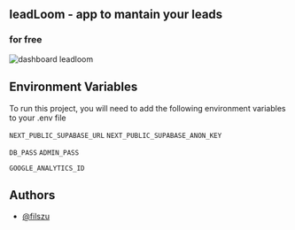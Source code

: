 ## leadLoom - app to mantain your leads

### for free

![dashboard leadloom](https://i.imgur.com/MlKQpZz.gif)

## Environment Variables

To run this project, you will need to add the following environment variables to your .env file

`NEXT_PUBLIC_SUPABASE_URL`
`NEXT_PUBLIC_SUPABASE_ANON_KEY`

`DB_PASS`
`ADMIN_PASS`

`GOOGLE_ANALYTICS_ID`

## Authors

-   [@filszu](https://www.github.com/Filszu)
